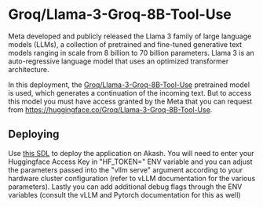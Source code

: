 # Groq/Llama-3-Groq-8B-Tool-Use

Meta developed and publicly released the Llama 3 family of large language models (LLMs), a collection of pretrained and fine-tuned generative text models ranging in scale from 8 billion to 70 billion parameters. Llama 3 is an auto-regressive language model that uses an optimized transformer architecture.

In this deployment, the [Groq/Llama-3-Groq-8B-Tool-Use](https://huggingface.co/Groq/Llama-3-Groq-8B-Tool-Use) pretrained model is used, which generates a continuation of the incoming text. But to access this model you must have access granted by the Meta that you can request from https://huggingface.co/Groq/Llama-3-Groq-8B-Tool-Use.

## Deploying

Use [this SDL](deploy.yaml) to deploy the application on Akash. You will need to enter your Huggingface Access Key in "HF_TOKEN=" ENV variable and you can adjust the parameters passed into the "vllm serve" argument according to your hardware cluster configuration (refer to vLLM documentation for the various parameters). Lastly you can add additional debug flags through the ENV variables (consult the vLLM and Pytorch documentation for this as well)